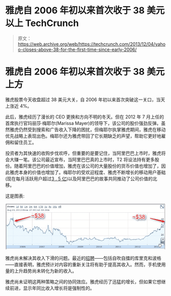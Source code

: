 # 雅虎自 2006 年初以来首次收于 38 美元以上 TechCrunch

> 原文：<https://web.archive.org/web/https://techcrunch.com/2013/12/04/yahoo-closes-above-38-for-the-first-time-since-early-2006/>

# 雅虎自 2006 年初以来首次收于 38 美元上方

雅虎股票今天收盘超过 38 美元大关，自 2006 年初以来首次突破这一关口，当天上涨近 4%。

此后，雅虎经历了漫长的 CEO 更换和方向不明的冬天。但在 2012 年 7 月上任的首席执行官玛丽莎·梅耶尔(Marissa Mayer)的领导下，该公司的股价强劲反弹。虽然雅虎仍然受到搜索和广告收入下降的困扰，但梅耶尔执掌雅虎期间，雅虎在移动优先战略上表现出色。梅耶尔还为雅虎带回了它长期缺乏的声望，帮助它更好地雇佣和留住员工。

投资者为其快速的收购步伐欢呼，但重要的是要记住，当阿里巴巴上市时，雅虎将会大赚一笔。该公司最近宣布，当阿里巴巴真的上市时，T2 将设法持有更多股份。随着阿里巴巴的价值增加，雅虎在该公司的大量股份的货币价值也增加了，因此雅虎本身的价值也增加了。梅耶尔的受欢迎程度、雅虎不断增长的移动用户基础(现在每月活跃用户超过[3 . 5 亿](https://web.archive.org/web/20221210065751/https://beta.techcrunch.com/2013/09/11/marissa-mayer-yahoo-monthly-active-users-are-up-20-to-800m-including-350m-on-mobile/))以及阿里巴巴的故事共同推动了公司价值的北移。

这是图表:

![2013-12-04_13h10_04](img/abdf197aca3fcfb1a88b8734c6c0db39.png)

雅虎尚未解决其收入下滑的问题。最近的[招聘](https://web.archive.org/web/20221210065751/https://beta.techcrunch.com/2013/11/25/couric-hire-is-key-to-yahoos-mobile-strategy/)——包括自吹自擂的库里克和波格——直接表明，雅虎预计对内容的重新关注将有助于提高其收入。然而，手机使用量的上升趋势尚未转化为新的收入。

雅虎尚未证明这两种策略之间的协同效应。雅虎经历了迅猛的增长，但如果它想继续前进，显示年同比收入增长将是强制性的。